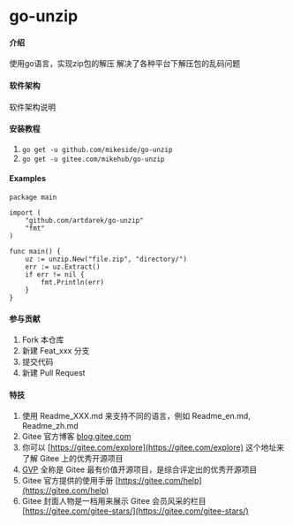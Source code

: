 # go-unzip

#### 介绍
使用go语言，实现zip包的解压
解决了各种平台下解压包的乱码问题

#### 软件架构
软件架构说明


#### 安装教程

1.  `go get -u github.com/mikeside/go-unzip`
2.  `go get -u gitee.com/mikehub/go-unzip`

#### Examples

    package main
    
    import (
        "github.com/artdarek/go-unzip"
        "fmt"
    )
    
    func main() {
        uz := unzip.New("file.zip", "directory/")
        err := uz.Extract()
        if err != nil {
            fmt.Println(err)
        }
    }


#### 参与贡献

1.  Fork 本仓库
2.  新建 Feat_xxx 分支
3.  提交代码
4.  新建 Pull Request


#### 特技

1.  使用 Readme\_XXX.md 来支持不同的语言，例如 Readme\_en.md, Readme\_zh.md
2.  Gitee 官方博客 [blog.gitee.com](https://blog.gitee.com)
3.  你可以 [https://gitee.com/explore](https://gitee.com/explore) 这个地址来了解 Gitee 上的优秀开源项目
4.  [GVP](https://gitee.com/gvp) 全称是 Gitee 最有价值开源项目，是综合评定出的优秀开源项目
5.  Gitee 官方提供的使用手册 [https://gitee.com/help](https://gitee.com/help)
6.  Gitee 封面人物是一档用来展示 Gitee 会员风采的栏目 [https://gitee.com/gitee-stars/](https://gitee.com/gitee-stars/)
